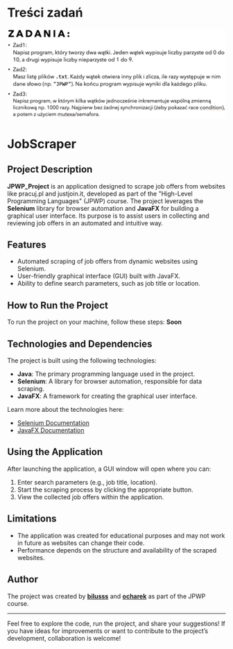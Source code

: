 # Treści zadań



![alt text](https://github.com/bilusss/JobScraperJava/blob/main/zadania/tresci_zadan.png?raw=true)


# JobScraper

## Project Description
**JPWP_Project** is an application designed to scrape job offers from websites like pracuj.pl and justjoin.it, developed as part of the "High-Level Programming Languages" (JPWP) course. The project leverages the **Selenium** library for browser automation and **JavaFX** for building a graphical user interface. Its purpose is to assist users in collecting and reviewing job offers in an automated and intuitive way.

## Features
- Automated scraping of job offers from dynamic websites using Selenium.
- User-friendly graphical interface (GUI) built with JavaFX.
- Ability to define search parameters, such as job title or location.
<!-- - Display of collected job offers in a clear format within the application.-->

## How to Run the Project
To run the project on your machine, follow these steps:
 **Soon**
<!--1. **Clone the repository:**
   ```bash
   git clone https://github.com/bilusss/JPWP_Project
   ```
2. **Ensure you have installed:**
   - **JDK** (Java Development Kit) version 8 or higher
   - **Maven** for dependency management
3. **Navigate to the project directory:**
   ```bash
   cd JPWP_Project
   ```
4. **Build the project using Maven:**
   ```bash
   mvn clean package
   ```
5. **Run the application:**
   ```bash
   java -jar target/jobscraping-1.0.jar
   ```

**Note:** Ensure that your Java and Maven environments are properly configured and that you have an internet connection, as Selenium requires network access to function.-->

## Technologies and Dependencies
The project is built using the following technologies:
- **Java**: The primary programming language used in the project.
- **Selenium**: A library for browser automation, responsible for data scraping.
- **JavaFX**: A framework for creating the graphical user interface.

Learn more about the technologies here:
- [Selenium Documentation](https://www.selenium.dev/documentation/)
- [JavaFX Documentation](https://openjfx.io/)

## Using the Application
After launching the application, a GUI window will open where you can:
1. Enter search parameters (e.g., job title, location).
2. Start the scraping process by clicking the appropriate button.
3. View the collected job offers within the application.

## Limitations
- The application was created for educational purposes and may not work in future as websites can change their code.
- Performance depends on the structure and availability of the scraped websites.

## Author
The project was created by **[bilusss](https://github.com/bilusss)** and **[ocharek](https://github.com/ocharek)** as part of the JPWP course.

---

Feel free to explore the code, run the project, and share your suggestions! If you have ideas for improvements or want to contribute to the project’s development, collaboration is welcome!
